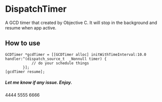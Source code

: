 # DispatchTimer
A GCD timer that created by Objective C. It will stop in the background and resume when app active.

## How to use
```
GCDTimer *gcdTimer = [[GCDTimer alloc] initWithTimeInterval:10.0 handler:^(dispatch_source_t  _Nonnull timer) {
            // do your schedule things
        }];
[gcdTimer resume];
```
##### Let me know if any issue. Enjoy.
4444
5555
6666
